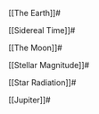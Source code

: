 [[The Earth]]#

[[Sidereal Time]]#

[[The Moon]]#

[[Stellar Magnitude]]#

[[Star Radiation]]#

[[Jupiter]]#
